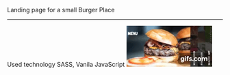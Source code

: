 Landing page for a small Burger Place
*********************
Used technology SASS, Vanila JavaScript
![Using menu](./img/burger_landing.gif)